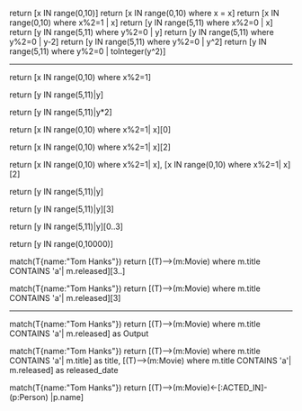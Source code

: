 
return [x IN range(0,10)]
return [x IN range(0,10) where x = x]
return [x IN range(0,10) where x%2=1 | x]
return [y IN range(5,11) where x%2=0 | x]
return [y IN range(5,11) where y%2=0 | y]
return [y IN range(5,11) where y%2=0 | y-2]
return [y IN range(5,11) where y%2=0 | y^2]
return [y IN range(5,11) where y%2=0 | toInteger(y^2)]


------------------------------------------

return [x IN range(0,10) where x%2=1]

return [y IN range(5,11)|y]

return [y IN range(5,11)|y*2]

return [x IN range(0,10) where x%2=1| x][0]

return [x IN range(0,10) where x%2=1| x][2]

return [x IN range(0,10) where x%2=1| x], [x IN range(0,10) where x%2=1| x][2]

return [y IN range(5,11)|y]

return [y IN range(5,11)|y][3]

return [y IN range(5,11)|y][0..3]

return [y IN range(0,10000)]

match(T{name:"Tom Hanks"})
return [(T)-->(m:Movie) where m.title CONTAINS 'a'| m.released][3..]

match(T{name:"Tom Hanks"})
return [(T)-->(m:Movie) where m.title CONTAINS 'a'| m.released][3]


------------------------------------------

match(T{name:"Tom Hanks"})
return [(T)-->(m:Movie) where m.title CONTAINS 'a'| m.released] as Output

match(T{name:"Tom Hanks"})
return [(T)-->(m:Movie) where m.title CONTAINS 'a'| m.title] as title, [(T)-->(m:Movie) where m.title CONTAINS 'a'| m.released] as released_date

match(T{name:"Tom Hanks"})
return [(T)-->(m:Movie)<-[:ACTED_IN]-(p:Person) |p.name] 
